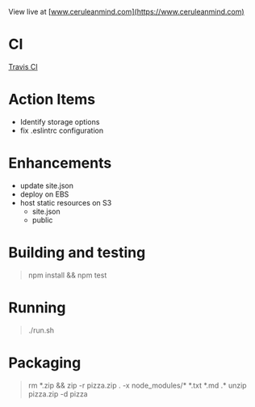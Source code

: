 View live at [www.ceruleanmind.com](https://www.ceruleanmind.com)

# CI
[Travis CI](https://travis-ci.org/account/repositories)

# Action Items
- Identify storage options
- fix .eslintrc configuration

# Enhancements
- update site.json
- deploy on EBS
- host static resources on S3
    - site.json
    - public

# Building and testing
>npm install && npm test

# Running
>./run.sh

# Packaging
> rm *.zip && zip -r pizza.zip . -x node_modules/\* \*.txt \*.md .\*
unzip pizza.zip -d pizza